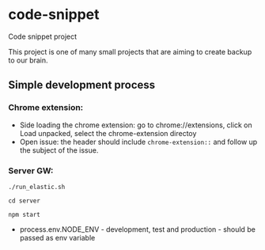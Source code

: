 # code-snippet

Code snippet project

This project is one of many small projects that are aiming to create backup to our brain.

## Simple development process

### Chrome extension:

* Side loading the chrome extension: go to chrome://extensions, click on Load unpacked, select the chrome-extension directoy
* Open issue: the header should include `chrome-extension::` and follow up the subject of the issue.

### Server GW:

`./run_elastic.sh`

`cd server`

`npm start`

* process.env.NODE_ENV  - development, test and production - should be passed as env variable

